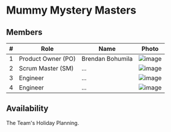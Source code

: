 # Mummy Mystery Masters

## Members

| # | Role | Name | Photo |
| -- | -- | -- | -- |
| 1 | Product Owner (PO) | Brendan Bohumila | ![image](https://randomuser.me/api/portraits/men/70.jpg) |
| 2 | Scrum Master (SM) | ... | ![image](https://randomuser.me/api/portraits/women/67.jpg) |
| 3 | Engineer | ... | ![image](https://randomuser.me/api/portraits/men/45.jpg) |
| 4 | Engineer | ... | ![image](https://randomuser.me/api/portraits/women/70.jpg) |

## Availability

The Team's Holiday Planning.
